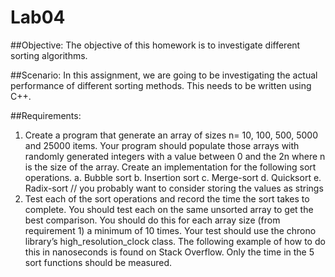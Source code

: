 # Lab04

##Objective:
The objective of this homework is to investigate different sorting algorithms.

##Scenario:
In this assignment, we are going to be investigating the actual performance of different sorting methods.  This needs to be written using C++.

##Requirements:
1.	Create a program that generate an array of sizes n= 10, 100, 500, 5000 and 25000 items.  Your program should populate those arrays with randomly generated integers with a value between 0 and the 2n where n is the size of the array.  Create an implementation for the following sort operations.
a.	Bubble sort
b.	Insertion sort
c.	Merge-sort
d.	Quicksort
e.	Radix-sort // you probably want to consider storing the values as strings
2.	Test each of the sort operations and record the time the sort takes to complete.  You should test each on the same unsorted array to get the best comparison.  You should do this for each array size (from requirement 1) a minimum of 10 times.  Your test should use the chrono library’s high_resolution_clock class.  The following example of how to do this in nanoseconds is found on Stack Overflow.  Only the time in the 5 sort functions should be measured.
